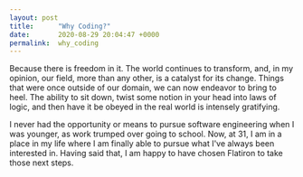 ```yaml
---
layout: post
title:      "Why Coding?"
date:       2020-08-29 20:04:47 +0000
permalink:  why_coding
---
```



Because there is freedom in it. The world continues to transform, and, in my opinion, our field, more than any other, is a catalyst for its change. Things that were once outside of our domain, we can now endeavor to bring to heel. The ability to sit down, twist some notion in your head into laws of logic, and then have it be obeyed in the real world is intensely gratifying. 

I never had the opportunity or means to pursue software engineering when I was younger, as work trumped over going to school. Now, at 31, I am in a place in my life where I am finally able to pursue what I've always been interested in. Having said that, I am happy to have chosen Flatiron to take those next steps.

